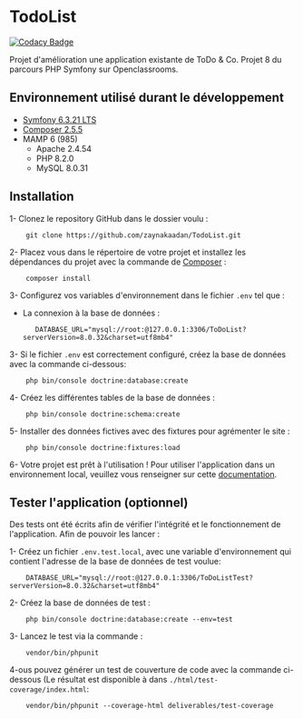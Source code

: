 # TodoList

[![Codacy Badge](https://api.codacy.com/project/badge/Grade/577eb4bed07942509b1b98da1708d52e)](https://app.codacy.com/gh/zaynakaadan/TodoList?utm_source=github.com&utm_medium=referral&utm_content=zaynakaadan/TodoList&utm_campaign=Badge_Grade)

Projet d'amélioration une application existante de ToDo &amp; Co. Projet 8 du parcours PHP Symfony sur Openclassrooms.

## Environnement utilisé durant le développement
* [Symfony 6.3.21 LTS](https://symfony.com/doc/current/setup.html#start-coding) 
* [Composer 2.5.5](https://getcomposer.org/doc/00-intro.md)
* MAMP 6 (985)
    * Apache 2.4.54
    * PHP 8.2.0
    * MySQL 8.0.31
      
## Installation
1- Clonez le repository GitHub dans le dossier voulu :
```
    git clone https://github.com/zaynakaadan/TodoList.git
```
2- Placez vous dans le répertoire de votre projet et installez les dépendances du projet avec la commande de [Composer](https://getcomposer.org/doc/00-intro.md) :
```
    composer install
```
3- Configurez vos variables d'environnement dans le fichier `.env` tel que :

* La connexion à la base de données :
  ```
     DATABASE_URL="mysql://root:@127.0.0.1:3306/ToDoList?serverVersion=8.0.32&charset=utf8mb4"
  ```
3- Si le fichier `.env` est correctement configuré, créez la base de données avec la commande ci-dessous:
```
    php bin/console doctrine:database:create
```
4- Créez les différentes tables de la base de données :
```
    php bin/console doctrine:schema:create
```
5- Installer des données fictives avec des fixtures pour agrémenter le site :
```
    php bin/console doctrine:fixtures:load
```
6- Votre projet est prêt à l'utilisation ! Pour utiliser l'application dans un environnement local, veuillez vous renseigner sur cette [documentation](https://symfony.com/doc/current/setup.html#running-symfony-applications).

## Tester l'application (optionnel)
Des tests ont été écrits afin de vérifier l'intégrité et le fonctionnement de l'application. Afin de pouvoir les lancer :

1- Créez un fichier `.env.test.local`, avec une variable d'environnement qui contient l'adresse de la base de données de test voulue:
```
    DATABASE_URL="mysql://root:@127.0.0.1:3306/ToDoListTest?serverVersion=8.0.32&charset=utf8mb4"
```
2- Créez la base de données de test :
```
    php bin/console doctrine:database:create --env=test
```
3- Lancez le test via la commande :
```
    vendor/bin/phpunit
```
4-ous pouvez générer un test de couverture de code avec la commande ci-dessous (Le résultat est disponible à dans `./html/test-coverage/index.html`:
```
    vendor/bin/phpunit --coverage-html deliverables/test-coverage
```
